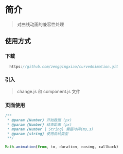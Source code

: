 # 简介

> 对曲线动画的兼容性处理

## 使用方式

### 下载

```js
  https://github.com/zengqingxiao/curveAnimation.git
```

### 引入

> change.js 和 component.js 文件

### 页面使用

```js
/**
 * @param {Number} 开始数据 (px)
 * @param {Number} 结束距离 (px)
 * @param {Number | String} 需要时间(ms,s)
 * @param {string} 使用曲线类型
 **/

Math.animation(from, to, duration, easing, callback)
```
